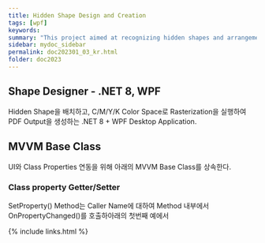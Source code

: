 ```yaml
---
title: Hidden Shape Design and Creation
tags: [wpf]
keywords:
summary: "This project aimed at recognizing hidden shapes and arrangements, and authenticating genuine products with encrypted codes. It was conducted from June to December 2023."
sidebar: mydoc_sidebar
permalink: doc202301_03_kr.html
folder: doc2023
---
```


## Shape Designer - .NET 8, WPF

Hidden Shape을 배치하고, C/M/Y/K Color Space로 Rasterization을 실행하여 PDF Output을 생성하는 .NET 8 + WPF Desktop Application.

## MVVM Base Class

UI와 Class Properties 연동을 위해 아래의 MVVM Base Class를 상속한다.



### Class property Getter/Setter

SetProperty() Method는 Caller Name에 대하여 Method 내부에서 OnPropertyChanged()를 호출하아래의 첫번째 예에서 



{% include links.html %}

